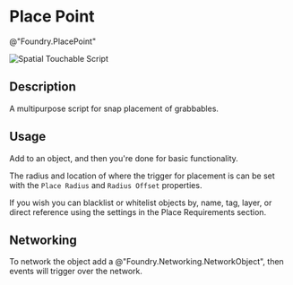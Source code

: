 # Place Point
@"Foundry.PlacePoint"

![Spatial Touchable Script](../../../static/img/PlacePointScript.png)

## Description
A multipurpose script for snap placement of grabbables. 

## Usage
Add to an object, and then you're done for basic functionality.

The radius and location of where the trigger for placement is can be set with the `Place Radius` and `Radius Offset` properties.

If you wish you can blacklist or whitelist objects by, name, tag, layer, or direct reference using the settings in the Place Requirements section.

## Networking
To network the object add a @"Foundry.Networking.NetworkObject", then events will trigger over the network.
